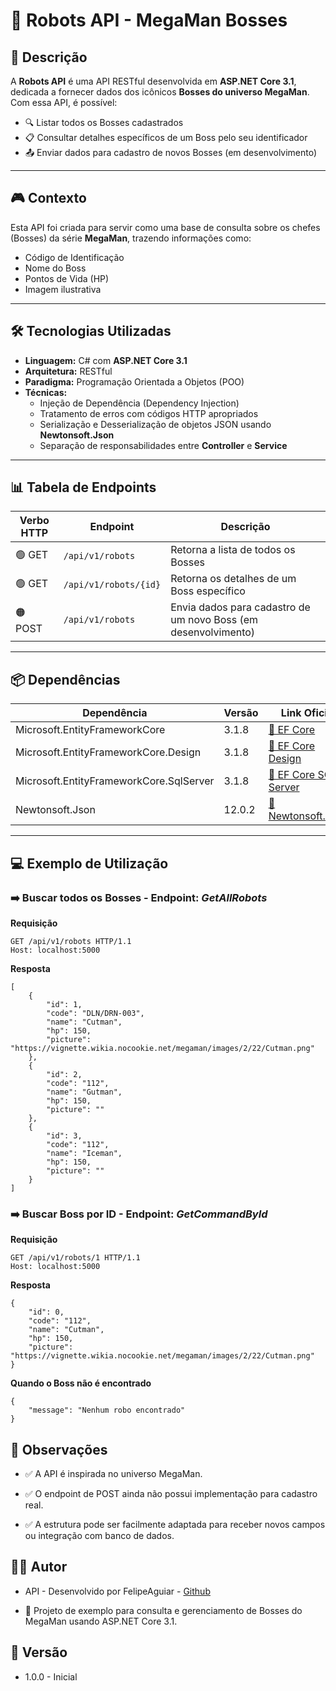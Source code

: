 # 🤖 Robots API - MegaMan Bosses

## 📖 Descrição
A **Robots API** é uma API RESTful desenvolvida em **ASP.NET Core 3.1**, dedicada a fornecer dados dos icônicos **Bosses do universo MegaMan**.  
Com essa API, é possível:

- 🔍 Listar todos os Bosses cadastrados
- 📋 Consultar detalhes específicos de um Boss pelo seu identificador
- 📤 Enviar dados para cadastro de novos Bosses (em desenvolvimento)

---

## 🎮 Contexto
Esta API foi criada para servir como uma base de consulta sobre os chefes (Bosses) da série **MegaMan**, trazendo informações como:

- Código de Identificação
- Nome do Boss
- Pontos de Vida (HP)
- Imagem ilustrativa

---

## 🛠️ Tecnologias Utilizadas
- **Linguagem:** C# com **ASP.NET Core 3.1**
- **Arquitetura:** RESTful
- **Paradigma:** Programação Orientada a Objetos (POO)
- **Técnicas:**
    - Injeção de Dependência (Dependency Injection)
    - Tratamento de erros com códigos HTTP apropriados
    - Serialização e Desserialização de objetos JSON usando **Newtonsoft.Json**
    - Separação de responsabilidades entre **Controller** e **Service**

---

## 📊 Tabela de Endpoints

| Verbo HTTP | Endpoint               | Descrição                                           |
|------------|------------------------|-----------------------------------------------------|
| 🟢 GET     | `/api/v1/robots`       | Retorna a lista de todos os Bosses                  |
| 🟢 GET     | `/api/v1/robots/{id}`  | Retorna os detalhes de um Boss específico            |
| 🟠 POST    | `/api/v1/robots`       | Envia dados para cadastro de um novo Boss (em desenvolvimento) |

---

## 📦 Dependências

| Dependência                             | Versão  | Link Oficial |
|-----------------------------------------|---------|--------------------------------------------------------------------------------------------------|
| Microsoft.EntityFrameworkCore          | 3.1.8   | [🔗 EF Core](https://learn.microsoft.com/en-us/ef/core/)                                        |
| Microsoft.EntityFrameworkCore.Design   | 3.1.8   | [🔗 EF Core Design](https://learn.microsoft.com/en-us/ef/core/)                                 |
| Microsoft.EntityFrameworkCore.SqlServer | 3.1.8   | [🔗 EF Core SQL Server](https://learn.microsoft.com/en-us/ef/core/providers/sql-server/)        |
| Newtonsoft.Json                        | 12.0.2  | [🔗 Newtonsoft.Json](https://www.newtonsoft.com/json)                                           |

---

## 💻 Exemplo de Utilização

### ➡️ Buscar todos os Bosses - Endpoint: *GetAllRobots*
**Requisição**
```http
GET /api/v1/robots HTTP/1.1
Host: localhost:5000
```

**Resposta**
```
[
    { 
        "id": 1,
        "code": "DLN/DRN-003",
        "name": "Cutman",
        "hp": 150,
        "picture": "https://vignette.wikia.nocookie.net/megaman/images/2/22/Cutman.png"
    },
    { 
        "id": 2,
        "code": "112",
        "name": "Gutman",
        "hp": 150,
        "picture": ""
    },
    { 
        "id": 3,
        "code": "112",
        "name": "Iceman",
        "hp": 150,
        "picture": ""
    }
]
```
### ➡️ Buscar Boss por ID - Endpoint: *GetCommandById*
**Requisição**

```
GET /api/v1/robots/1 HTTP/1.1
Host: localhost:5000
```

**Resposta**

```
{
    "id": 0,
    "code": "112",
    "name": "Cutman",
    "hp": 150,
    "picture": "https://vignette.wikia.nocookie.net/megaman/images/2/22/Cutman.png"
}
```
**Quando o Boss não é encontrado**

```
{
    "message": "Nenhum robo encontrado"
}
```

## 📌 Observações
- ✅ A API é inspirada no universo MegaMan.

- ✅ O endpoint de POST ainda não possui implementação para cadastro real.

- ✅ A estrutura pode ser facilmente adaptada para receber novos campos ou integração com banco de dados.
## 👨‍💻 Autor
- API - Desenvolvido por FelipeAguiar -
[Github](https://github.com/felipeAguiarCode)

- 🚀 Projeto de exemplo para consulta e gerenciamento de Bosses do MegaMan usando ASP.NET Core 3.1.

## 📅 Versão
- 1.0.0 - Inicial

